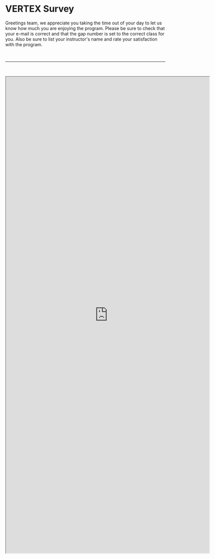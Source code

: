 # VERTEX Survey

<p>Greetings team, we appreciate you taking the time out of your day to let us know how much you are enjoying the program. Please be sure to check that your e-mail is correct and that the gap number is set to the correct class for you. Also be sure to list your instructor's name and rate your satisfaction with the program.</p>
<p>&nbsp;</p>
<hr>
<p style="padding-left: 40px;">&nbsp;</p>
<p><iframe src="https://docs.google.com/forms/d/e/1FAIpQLSfpFkmBUSycFkGJ8OLVeBhh9GNxnSNQ3wwFX4ePYE8_XJ-xWg/viewform?embedded=true" width="640" height="1500"></iframe></p>